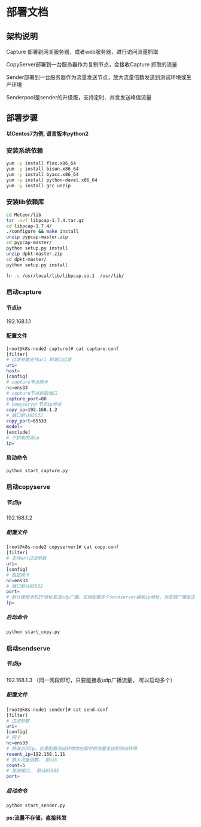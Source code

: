 # 部署文档



## 架构说明

Capture 部署到网关服务器，或者web服务器，进行访问流量抓取

CopyServer部署到一台服务器作为复制节点，会接收Capture 抓取的流量

Sender部署到一台服务器作为流量发送节点，放大流量倍数发送到测试环境或生产环境 

Senderpool是sender的升级版，支持定时、并发发送峰值流量



## 部署步骤

**以Centos7为例, 语言版本python2**

### 安装系统依赖

```bash
yum -y install flex.x86_64
yum -y install bison.x86_64
yum -y install byacc.x86_64
yum -y install python-devel.x86_64
yum -y install gcc unzip
```

### 安装lib依赖库

```bash
cd Meteor/lib
tar -xvf libpcap-1.7.4.tar.gz
cd libpcap-1.7.4/
./configure && make install
unzip pypcap-master.zip
cd pypcap-master/
python setup.py install
unzip dpkt-master.zip
cd dpkt-master/
python setup.py install

ln -s /usr/local/lib/libpcap.so.1  /usr/lib/
```



### 启动capture

#### 节点ip

192.168.1.1

#### 配置文件

```bash
[root@k8s-node2 capture]# cat capture.conf 
[filter]
# 过滤参数支持uri 和端口过滤
uri=
host=
[config]
# capture节点网卡
nc=ens33
# capture节点抓取端口
capture_port=80
# copyserver节点ip地址
copy_ip=192.168.1.2
# 端口默认65533
copy_port=65533
model=
[exclude]
# 不抓取的源ip
ip=


```

#### 启动命令

```bash
python start_capture.py
```



### 启动copyserve

##### 节点ip

192.168.1.2

##### 配置文件

```bash
[root@k8s-node2 copyserver]# cat copy.conf 
[filter]
# 支持url过滤参数
uri=
[config]
# 指定网卡
nc=ens33
# 端口默认65533
port=
# 默认使用本机IP地址发送udp广播，支持配置多个sendserver接收ip地址，为空就广播发送，不为空就是发送给指定ip
ip=

```

##### 启动命令

```bash
python start_copy.py
```



### 启动sendserve

##### 节点ip

192.168.1.3 （同一网段即可，只要能接收udp广播流量， 可以启动多个）

##### 配置文件

```bash
[root@k8s-node1 sender]# cat send.conf 
[filter]
# 过滤参数
uri=
[config]
# 网卡
nc=ens33
# 修改访问ip，这里配置测试环境地址即可把流量发送到测试环境
resent_ip=192.168.1.11
# 放大流量倍数， 默认5
count=5
# 发送端口， 默认65533
port=

```

##### 启动命令

```bash
python start_sender.py
```



**ps:流量不存储，直接转发**